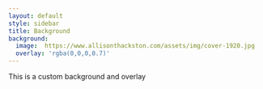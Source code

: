 ```yaml
---
layout: default
style: sidebar
title: Background
background:
  image:  https://www.allisonthackston.com/assets/img/cover-1920.jpg
  overlay: 'rgba(0,0,0,0.7)'
---
```



This is a custom background and overlay

